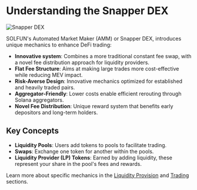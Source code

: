 # Understanding the Snapper DEX

![Snapper DEX](/assets/solfun-snapper.png)

SOLFUN's Automated Market Maker (AMM) or Snapper DEX, introduces unique mechanics to enhance DeFi trading:

- **Innovative system**: Combines a more traditional constant fee swap, with a novel fee distribution approach for liquidity providers.
- **Flat Fee Structure**: Aims at making large trades more cost-effective while reducing MEV impact.
- **Risk-Averse Design**: Innovative mechanics optimized for established and heavily traded pairs.
- **Aggregator-Friendly**: Lower costs enable efficient rerouting through Solana aggregators.
- **Novel Fee Distribution**: Unique reward system that benefits early depositors and long-term holders.

## Key Concepts

- **Liquidity Pools**: Users add tokens to pools to facilitate trading.
- **Swaps**: Exchange one token for another within the pools.
- **Liquidity Provider (LP) Tokens**: Earned by adding liquidity, these represent your share in the pool's fees and rewards.

Learn more about specific mechanics in the [Liquidity Provision](liquidity-provision.md) and [Trading](trading-on-solfun.md) sections.